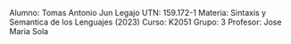 Alumno: Tomas Antonio Jun
Legajo UTN: 159.172-1
Materia: Sintaxis y Semantica de los Lenguajes (2023)
Curso: K2051
Grupo: 3
Profesor: Jose Maria Sola
